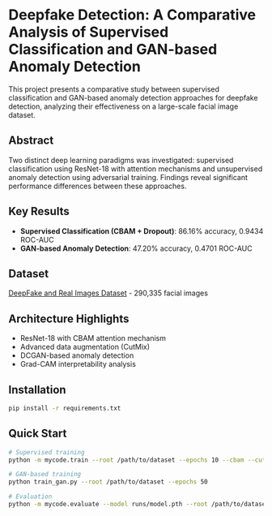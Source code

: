 # Deepfake Detection: A Comparative Analysis of Supervised Classification and GAN-based Anomaly Detection

This project presents a comparative study between supervised classification and GAN-based anomaly detection approaches for deepfake detection, analyzing their effectiveness on a large-scale facial image dataset.

## Abstract
Two distinct deep learning paradigms was investigated: supervised classification using ResNet-18 with attention mechanisms and unsupervised anomaly detection using adversarial training. Findings reveal significant performance differences between these approaches.

## Key Results
- **Supervised Classification (CBAM + Dropout)**: 86.16% accuracy, 0.9434 ROC-AUC
- **GAN-based Anomaly Detection**: 47.20% accuracy, 0.4701 ROC-AUC

## Dataset
[DeepFake and Real Images Dataset](https://www.kaggle.com/datasets/manjilkarki/deepfake-and-real-images) - 290,335 facial images

## Architecture Highlights
- ResNet-18 with CBAM attention mechanism
- Advanced data augmentation (CutMix)
- DCGAN-based anomaly detection
- Grad-CAM interpretability analysis

## Installation
```bash
pip install -r requirements.txt
```

## Quick Start
```bash
# Supervised training
python -m mycode.train --root /path/to/dataset --epochs 10 --cbam --cutmix

# GAN-based training
python train_gan.py --root /path/to/dataset --epochs 50

# Evaluation
python -m mycode.evaluate --model runs/model.pth --root /path/to/dataset
